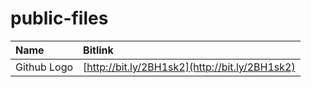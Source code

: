 # public-files

| Name | Bitlink |
| :--- | :--- |
| Github Logo | [http://bit.ly/2BH1sk2](http://bit.ly/2BH1sk2) |

